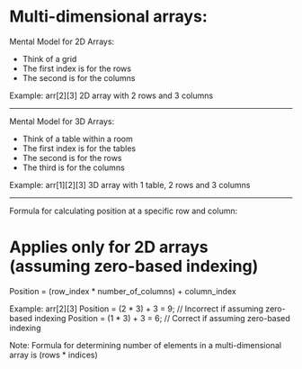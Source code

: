 # Multi-dimensional arrays:

Mental Model for 2D Arrays:
- Think of a grid
- The first index is for the rows
- The second is for the columns

Example:
arr[2][3]
2D array with 2 rows and 3 columns

-------------------------------

Mental Model for 3D Arrays:
- Think of a table within a room
- The first index is for the tables
- The second is for the rows
- The third is for the columns

Example:
arr[1][2][3]
3D array with 1 table, 2 rows and 3 columns

-------------------------------

Formula for calculating position at a specific row and column:
# Applies only for 2D arrays (assuming zero-based indexing)

Position = (row_index * number_of_columns) + column_index

Example:
arr[2][3]
Position = (2 * 3) + 3 = 9; // Incorrect if assuming zero-based indexing
Position = (1 * 3) + 3 = 6; // Correct if assuming zero-based indexing

Note: Formula for determining number of elements in a multi-dimensional array is (rows * indices)

